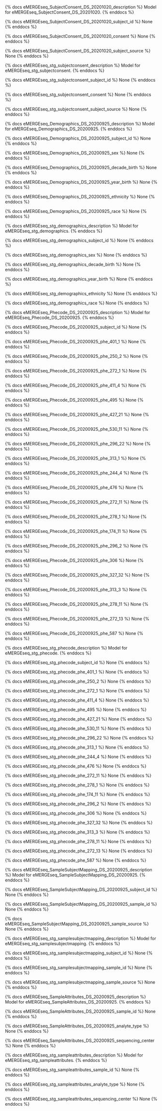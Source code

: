 {% docs eMERGEseq_SubjectConsent_DS_20201020_description %}
Model for eMERGEseq_SubjectConsent_DS_20201020.
{% enddocs %}


{% docs eMERGEseq_SubjectConsent_DS_20201020_subject_id %}
None
{% enddocs %}


{% docs eMERGEseq_SubjectConsent_DS_20201020_consent %}
None
{% enddocs %}


{% docs eMERGEseq_SubjectConsent_DS_20201020_subject_source %}
None
{% enddocs %}


{% docs eMERGEseq_stg_subjectconsent_description %}
Model for eMERGEseq_stg_subjectconsent.
{% enddocs %}


{% docs eMERGEseq_stg_subjectconsent_subject_id %}
None
{% enddocs %}


{% docs eMERGEseq_stg_subjectconsent_consent %}
None
{% enddocs %}


{% docs eMERGEseq_stg_subjectconsent_subject_source %}
None
{% enddocs %}


{% docs eMERGEseq_Demographics_DS_20200925_description %}
Model for eMERGEseq_Demographics_DS_20200925.
{% enddocs %}


{% docs eMERGEseq_Demographics_DS_20200925_subject_id %}
None
{% enddocs %}


{% docs eMERGEseq_Demographics_DS_20200925_sex %}
None
{% enddocs %}


{% docs eMERGEseq_Demographics_DS_20200925_decade_birth %}
None
{% enddocs %}


{% docs eMERGEseq_Demographics_DS_20200925_year_birth %}
None
{% enddocs %}


{% docs eMERGEseq_Demographics_DS_20200925_ethnicity %}
None
{% enddocs %}


{% docs eMERGEseq_Demographics_DS_20200925_race %}
None
{% enddocs %}


{% docs eMERGEseq_stg_demographics_description %}
Model for eMERGEseq_stg_demographics.
{% enddocs %}


{% docs eMERGEseq_stg_demographics_subject_id %}
None
{% enddocs %}


{% docs eMERGEseq_stg_demographics_sex %}
None
{% enddocs %}


{% docs eMERGEseq_stg_demographics_decade_birth %}
None
{% enddocs %}


{% docs eMERGEseq_stg_demographics_year_birth %}
None
{% enddocs %}


{% docs eMERGEseq_stg_demographics_ethnicity %}
None
{% enddocs %}


{% docs eMERGEseq_stg_demographics_race %}
None
{% enddocs %}


{% docs eMERGEseq_Phecode_DS_20200925_description %}
Model for eMERGEseq_Phecode_DS_20200925.
{% enddocs %}


{% docs eMERGEseq_Phecode_DS_20200925_subject_id %}
None
{% enddocs %}


{% docs eMERGEseq_Phecode_DS_20200925_phe_401_1 %}
None
{% enddocs %}


{% docs eMERGEseq_Phecode_DS_20200925_phe_250_2 %}
None
{% enddocs %}


{% docs eMERGEseq_Phecode_DS_20200925_phe_272_1 %}
None
{% enddocs %}


{% docs eMERGEseq_Phecode_DS_20200925_phe_411_4 %}
None
{% enddocs %}


{% docs eMERGEseq_Phecode_DS_20200925_phe_495 %}
None
{% enddocs %}


{% docs eMERGEseq_Phecode_DS_20200925_phe_427_21 %}
None
{% enddocs %}


{% docs eMERGEseq_Phecode_DS_20200925_phe_530_11 %}
None
{% enddocs %}


{% docs eMERGEseq_Phecode_DS_20200925_phe_296_22 %}
None
{% enddocs %}


{% docs eMERGEseq_Phecode_DS_20200925_phe_313_1 %}
None
{% enddocs %}


{% docs eMERGEseq_Phecode_DS_20200925_phe_244_4 %}
None
{% enddocs %}


{% docs eMERGEseq_Phecode_DS_20200925_phe_476 %}
None
{% enddocs %}


{% docs eMERGEseq_Phecode_DS_20200925_phe_272_11 %}
None
{% enddocs %}


{% docs eMERGEseq_Phecode_DS_20200925_phe_278_1 %}
None
{% enddocs %}


{% docs eMERGEseq_Phecode_DS_20200925_phe_174_11 %}
None
{% enddocs %}


{% docs eMERGEseq_Phecode_DS_20200925_phe_296_2 %}
None
{% enddocs %}


{% docs eMERGEseq_Phecode_DS_20200925_phe_306 %}
None
{% enddocs %}


{% docs eMERGEseq_Phecode_DS_20200925_phe_327_32 %}
None
{% enddocs %}


{% docs eMERGEseq_Phecode_DS_20200925_phe_313_3 %}
None
{% enddocs %}


{% docs eMERGEseq_Phecode_DS_20200925_phe_278_11 %}
None
{% enddocs %}


{% docs eMERGEseq_Phecode_DS_20200925_phe_272_13 %}
None
{% enddocs %}


{% docs eMERGEseq_Phecode_DS_20200925_phe_587 %}
None
{% enddocs %}


{% docs eMERGEseq_stg_phecode_description %}
Model for eMERGEseq_stg_phecode.
{% enddocs %}


{% docs eMERGEseq_stg_phecode_subject_id %}
None
{% enddocs %}


{% docs eMERGEseq_stg_phecode_phe_401_1 %}
None
{% enddocs %}


{% docs eMERGEseq_stg_phecode_phe_250_2 %}
None
{% enddocs %}


{% docs eMERGEseq_stg_phecode_phe_272_1 %}
None
{% enddocs %}


{% docs eMERGEseq_stg_phecode_phe_411_4 %}
None
{% enddocs %}


{% docs eMERGEseq_stg_phecode_phe_495 %}
None
{% enddocs %}


{% docs eMERGEseq_stg_phecode_phe_427_21 %}
None
{% enddocs %}


{% docs eMERGEseq_stg_phecode_phe_530_11 %}
None
{% enddocs %}


{% docs eMERGEseq_stg_phecode_phe_296_22 %}
None
{% enddocs %}


{% docs eMERGEseq_stg_phecode_phe_313_1 %}
None
{% enddocs %}


{% docs eMERGEseq_stg_phecode_phe_244_4 %}
None
{% enddocs %}


{% docs eMERGEseq_stg_phecode_phe_476 %}
None
{% enddocs %}


{% docs eMERGEseq_stg_phecode_phe_272_11 %}
None
{% enddocs %}


{% docs eMERGEseq_stg_phecode_phe_278_1 %}
None
{% enddocs %}


{% docs eMERGEseq_stg_phecode_phe_174_11 %}
None
{% enddocs %}


{% docs eMERGEseq_stg_phecode_phe_296_2 %}
None
{% enddocs %}


{% docs eMERGEseq_stg_phecode_phe_306 %}
None
{% enddocs %}


{% docs eMERGEseq_stg_phecode_phe_327_32 %}
None
{% enddocs %}


{% docs eMERGEseq_stg_phecode_phe_313_3 %}
None
{% enddocs %}


{% docs eMERGEseq_stg_phecode_phe_278_11 %}
None
{% enddocs %}


{% docs eMERGEseq_stg_phecode_phe_272_13 %}
None
{% enddocs %}


{% docs eMERGEseq_stg_phecode_phe_587 %}
None
{% enddocs %}


{% docs eMERGEseq_SampleSubjectMapping_DS_20200925_description %}
Model for eMERGEseq_SampleSubjectMapping_DS_20200925.
{% enddocs %}


{% docs eMERGEseq_SampleSubjectMapping_DS_20200925_subject_id %}
None
{% enddocs %}


{% docs eMERGEseq_SampleSubjectMapping_DS_20200925_sample_id %}
None
{% enddocs %}


{% docs eMERGEseq_SampleSubjectMapping_DS_20200925_sample_source %}
None
{% enddocs %}


{% docs eMERGEseq_stg_samplesubjectmapping_description %}
Model for eMERGEseq_stg_samplesubjectmapping.
{% enddocs %}


{% docs eMERGEseq_stg_samplesubjectmapping_subject_id %}
None
{% enddocs %}


{% docs eMERGEseq_stg_samplesubjectmapping_sample_id %}
None
{% enddocs %}


{% docs eMERGEseq_stg_samplesubjectmapping_sample_source %}
None
{% enddocs %}


{% docs eMERGEseq_SampleAttributes_DS_20200925_description %}
Model for eMERGEseq_SampleAttributes_DS_20200925.
{% enddocs %}


{% docs eMERGEseq_SampleAttributes_DS_20200925_sample_id %}
None
{% enddocs %}


{% docs eMERGEseq_SampleAttributes_DS_20200925_analyte_type %}
None
{% enddocs %}


{% docs eMERGEseq_SampleAttributes_DS_20200925_sequencing_center %}
None
{% enddocs %}


{% docs eMERGEseq_stg_sampleattributes_description %}
Model for eMERGEseq_stg_sampleattributes.
{% enddocs %}


{% docs eMERGEseq_stg_sampleattributes_sample_id %}
None
{% enddocs %}


{% docs eMERGEseq_stg_sampleattributes_analyte_type %}
None
{% enddocs %}


{% docs eMERGEseq_stg_sampleattributes_sequencing_center %}
None
{% enddocs %}